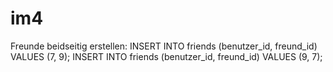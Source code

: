 # im4
Freunde beidseitig erstellen: 
    INSERT INTO friends (benutzer_id, freund_id) VALUES (7, 9);
    INSERT INTO friends (benutzer_id, freund_id) VALUES (9, 7);